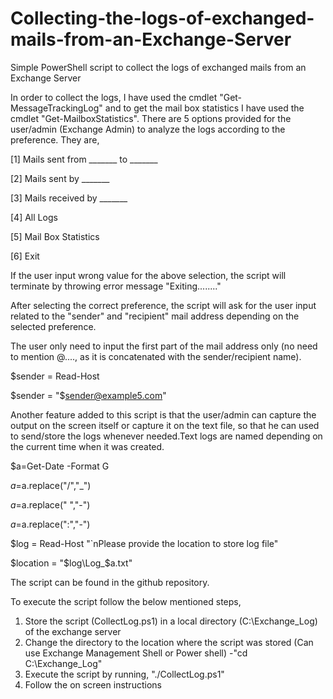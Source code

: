 # Collecting-the-logs-of-exchanged-mails-from-an-Exchange-Server
Simple PowerShell script to collect the logs of exchanged mails from an Exchange Server


In order to collect the logs, I have used the cmdlet "Get-MessageTrackingLog" and to get the mail box statistics I have used the cmdlet "Get-MailboxStatistics". There are 5 options provided for the user/admin (Exchange Admin) to analyze the logs according to the preference. They are,

[1] Mails sent from _______ to _______ 

[2] Mails sent by _______ 

[3] Mails received by _______ 

[4] All Logs

[5] Mail Box Statistics

[6] Exit

If the user input wrong value for the above selection, the script will terminate by throwing error message "Exiting........"

After selecting the correct preference, the script will ask for the user input related to the "sender" and "recipient" mail address depending on the selected preference.

The user only need to input the first part of the mail address only (no need to mention @...., as it is concatenated with the sender/recipient name).

$sender = Read-Host 

$sender = "$sender@example5.com"

Another feature added to this script is that the user/admin can capture the output on the screen itself or capture it on the text file, so that he can used to send/store the logs whenever needed.Text logs are named depending on the current time when it was created.

$a=Get-Date -Format G

$a=$a.replace("/","_")

$a=$a.replace(" ","-")

$a=$a.replace(":","-")

$log = Read-Host "`nPlease provide the location to store log file"

$location = "$log\Log_$a.txt"

The script can be found in the github repository.

To execute the script follow the below mentioned steps,
1. Store the script (CollectLog.ps1) in a local directory (C:\Exchange_Log) of the exchange server
2. Change the directory to the location where the script was stored (Can use Exchange Management Shell or Power shell)
-"cd C:\Exchange_Log"
3. Execute the script by running, "./CollectLog.ps1"
4. Follow the on screen instructions
